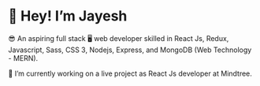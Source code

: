 # 👋 Hey! I’m Jayesh 
😎 An aspiring full stack 🖥️ web developer skilled in React Js, Redux, Javascript, Sass, CSS 3, Nodejs, Express, and MongoDB (Web Technology - MERN).

🌟 I’m currently working on a live project as React Js developer at Mindtree.
